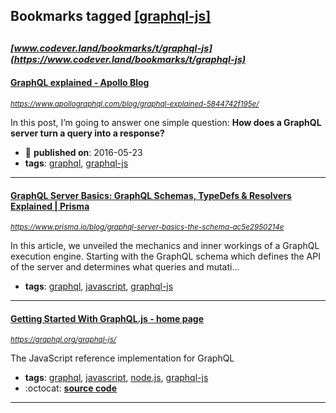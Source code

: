 ## Bookmarks tagged [[graphql-js]](https://www.codever.land/search?q=[graphql-js])

_<sup><sup>[www.codever.land/bookmarks/t/graphql-js](https://www.codever.land/bookmarks/t/graphql-js)</sup></sup>_
---
#### [GraphQL explained - Apollo Blog](https://www.apollographql.com/blog/graphql-explained-5844742f195e/)
_<sup>https://www.apollographql.com/blog/graphql-explained-5844742f195e/</sup>_

In this post, I’m going to answer one simple question: **How does a GraphQL server turn a query into a response?**
* :calendar: **published on**: 2016-05-23
* **tags**: [graphql](../tagged/graphql.md), [graphql-js](../tagged/graphql-js.md)
---
#### [GraphQL Server Basics: GraphQL Schemas, TypeDefs & Resolvers Explained | Prisma](https://www.prisma.io/blog/graphql-server-basics-the-schema-ac5e2950214e)
_<sup>https://www.prisma.io/blog/graphql-server-basics-the-schema-ac5e2950214e</sup>_

In this article, we unveiled the mechanics and inner workings of a GraphQL execution engine. Starting with the GraphQL schema which defines the API of the server and determines what queries and mutati...
* **tags**: [graphql](../tagged/graphql.md), [javascript](../tagged/javascript.md), [graphql-js](../tagged/graphql-js.md)
---
#### [Getting Started With GraphQL.js - home page](https://graphql.org/graphql-js/)
_<sup>https://graphql.org/graphql-js/</sup>_

The JavaScript reference implementation for GraphQL
* **tags**: [graphql](../tagged/graphql.md), [javascript](../tagged/javascript.md), [node.js](../tagged/node.js.md), [graphql-js](../tagged/graphql-js.md)
* :octocat: **[source code](https://github.com/graphql/graphql-js)**
---
